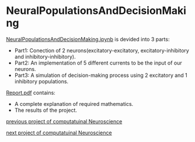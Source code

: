 # NeuralPopulationsAndDecisionMaking

[NeuralPopulationsAndDecisionMaking.ipynb](https://github.com/AnitaSoroush/NeuralPopulationsAndDecisionMaking/blob/main/NeuralPopulationsAndDecisionMaking.ipynb) is devided into 3 parts:
* Part1: Conection of 2 neurons(excitatory-excitatory, excitatory-inhibitory and inhibitory-inhibitory).
* Part2: An implementation of 5 different currents to be the input of our neurons.
* Part3: A simulation of decision-making process using 2 excitatory and 1 inhibitory populations.

[Report.pdf](https://github.com/AnitaSoroush/NeuralPopulationsAndDecisionMaking/blob/main/report.pdf) contains:
* A complete explanation of required mathematics.
* The results of the project.

[previous project of computatuinal Neuroscience](https://github.com/AnitaSoroush/LIF_ALIF_AELIF)

[next project of computatuinal Neuroscience](https://github.com/AnitaSoroush/LearningProcess)
